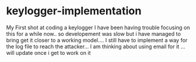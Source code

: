# keylogger-implementation
My First shot at coding a keylogger 
I have been having trouble focusing on this for a while now.. so developement was slow
but i have managed to bring get it closer to a working model....
I still have to implement a way for the log file to reach the attacker...
I am thinking about using email for it ...
will update once i get to work on it 
